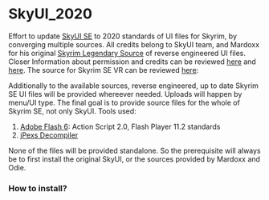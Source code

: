 # SkyUI_2020

Effort to update [SkyUI SE](https://github.com/schlangster/skyui) to 2020 standards of UI files for Skyrim, by converging multiple sources. All credits belong to SkyUI team, and Mardoxx for his original [Skyrim Legendary Source](https://github.com/Mardoxx/skyrimui) of reverse engineered UI files. Closer Information about permission and credits can be reviewed [here](https://github.com/Mardoxx/skyrimui) and [here](https://github.com/schlangster/skyui). The source for Skyrim SE VR can be reviewed [here](https://github.com/Odie/skyui-vr):

Additionally to the available sources, reverse engineered, up to date Skyrim SE UI files will be provided whereever needed. Uploads will happen by menu/UI type. The final goal is to provide source files for the whole of Skyrim SE, not only SkyUI. Tools used:

1. [Adobe Flash 6](https://www.adobe.com/cy_en/downloads/other-downloads.html): Action Script 2.0, Flash Player 11.2 standards
2. [jPexs Decompiler](https://github.com/jindrapetrik/jpexs-decompiler)

None of the files will be provided standalone. So the prerequisite will always be to first install the original SkyUI, or the sources provided by Mardoxx and Odie.

### How to install?
